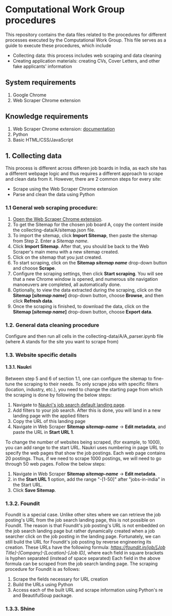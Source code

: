 # Computational Work Group procedures

This repository contains the data files related to the procedures for different processes executed by the Computational Work Group. This file serves as a guide to execute these procedures, which include
- Collecting data: this process includes web scraping and data cleaning
- Creating application materials: creating CVs, Cover Letters, and other fake applicants' information

## System requirements
1. Google Chrome
2. Web Scraper Chrome extension
## Knowledge requirements
1. Web Scraper Chrome extension: [documentation](https://webscraper.io/documentation)
2. Python
3. Basic HTML/CSS/JavaScript

## 1. Collecting data
This process is different across differen job boards in India, as each site has a different webpage logic and thus requires a different approach to scrape and clean data from it. However, there are 2 common steps for every site:
- Scrape using the Web Scraper Chrome extension
- Parse and clean the data using Python

### 1.1 General web scraping procedure:
1. [Open the Web Scraper Chrome extension](https://webscraper.io/documentation).
2. To get the Sitemap for the chosen job board A, copy the content inside the collecting-data/A/sitemap.json file.
3. To import the sitemap, click **Import Sitemap**, then paste the sitemap from Step 2. Enter a *Sitemap name*.
4. Click **Import Sitemap**. After that, you should be back to the Web Scraper's main menu with a new sitemap created.
5. Click on the sitemap that you just created.
6. To start scraping, click on the **Sitemap *sitemap name*** drop-down button and choose **Scrape**.
7. Configure the scraping settings, then click **Start scraping**. You will see that a new Chrome window is opened, and numerous site navigation manoeuvers are completed, all automatically done.
8. Optionally, to view the data extracted during the scraping, click on the **Sitemap [*sitemap name*]** drop-down button, choose **Browse**, and then click **Refresh data**.
9. Once the scraping is finished, to download the data, click on the **Sitemap [*sitemap name*]** drop-down button, choose **Export data**.

### 1.2. General data cleaning procedure
Configure and then run all cells in the collecting-data/A/A_parser.ipynb file (where A stands for the site you want to scrape from)

### 1.3. Website specific details
#### 1.3.1. Naukri
Between step 5 and 6 of section 1.1, one can configure the sitemap to fine-tune the scraping to their needs.
To only scrape jobs with specific filters (location, industry, etc.), you need to change the starting page from which the scraping is done by following the below steps:
1. Navigate to [Naukri's job search default landing page](https://www.naukri.com/jobs-in-india).
2. Add filters to your job search. After this is done, you will land in a new landing page with the applied filters
3. Copy the URL of this landing page
4. Navigate in Web Scraper **Sitemap *sitemap-name*** -> **Edit metadata**, and paste the URL in **Start URL 1**.

To change the number of websites being scraped, (for example, to 1000), you can add range to the start URL. Naukri uses numbering in page URL to specify the web pages that show the job postings. Each web page contains 20 postings. Thus, if we need to scrape 1000 postings, we will need to go through 50 web pages. Follow the below steps:
1. Navigate in Web Scraper **Sitemap *sitemap-name*** -> **Edit metadata**.
2. in the **Start URL 1** option, add the range "-[1-50]" after "jobs-in-india" in the Start URL.
3. Click **Save Sitemap**.
   
### 1.3.2. Foundit
Foundit is a special case. Unlike other sites where we can retrieve the job posting's URL from the job search landing page, this is not possible on Foundit. The reason is that Foundit's job posting's URL is not embedded on the job search landing page but rather dynamically created when a job searcher click on the job posting in the landing page.
Fortunately, we can still build the URL for Foundit's job posting by reverse engineering its creation. These URLs have the following formula:
*https://foundit.in/job/[Job Title]-[Company]-[Location]-[Job ID]*, where each field in square brackets is hyphen separated (instead of space separated)
Each field in the above formula can be scraped from the job search landing page.
The scraping procedure for Foundit is as follows:
1. Scrape the fields necessary for URL creation
2. Build the URLs using Python
3. Access each of the built URL and scrape information using Python's re and BeautifulSoup package.

### 1.3.3. Shine

